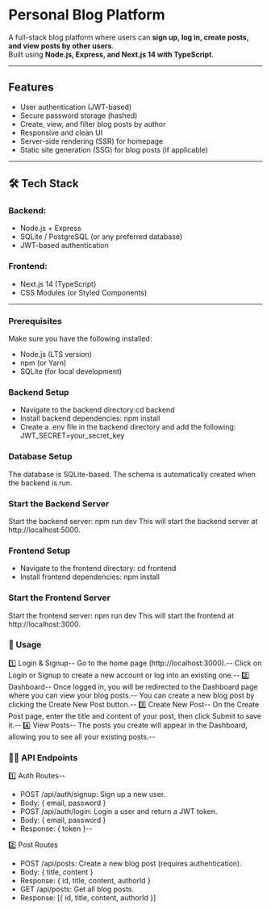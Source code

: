 # Personal Blog Platform  

A full-stack blog platform where users can **sign up, log in, create posts, and view posts by other users**.  
Built using **Node.js, Express, and Next.js 14 with TypeScript**.  

---

##  Features  
- User authentication (JWT-based)  
- Secure password storage (hashed)  
- Create, view, and filter blog posts by author  
- Responsive and clean UI  
- Server-side rendering (SSR) for homepage  
- Static site generation (SSG) for blog posts (if applicable)  

---

## 🛠 Tech Stack  
### **Backend:**  
- Node.js + Express  
- SQLite / PostgreSQL (or any preferred database)  
- JWT-based authentication  

### **Frontend:**  
- Next.js 14 (TypeScript)  
- CSS Modules (or Styled Components)  

---


### Prerequisites

Make sure you have the following installed:
- Node.js (LTS version)
- npm (or Yarn)
- SQLite (for local development)


### Backend Setup
- Navigate to the backend directory:cd backend
- Install backend dependencies: npm install
- Create a .env file in the backend directory and add the following: JWT_SECRET=your_secret_key


### Database Setup
The database is SQLite-based. The schema is automatically created when the backend is run.

### Start the Backend Server
Start the backend server: npm run dev
This will start the backend server at http://localhost:5000.

### Frontend Setup
- Navigate to the frontend directory: cd frontend
- Install frontend dependencies: npm install

### Start the Frontend Server
Start the frontend server: npm run dev
This will start the frontend at http://localhost:3000.

### 📱 Usage
1️⃣ Login & Signup--
Go to the home page (http://localhost:3000).--
Click on Login or Signup to create a new account or log into an existing one.--
2️⃣ Dashboard--
Once logged in, you will be redirected to the Dashboard page where you can view your blog posts.--
You can create a new blog post by clicking the Create New Post button.--
3️⃣ Create New Post--
On the Create Post page, enter the title and content of your post, then click Submit to save it.--
4️⃣ View Posts--
The posts you create will appear in the Dashboard, allowing you to see all your existing posts.--

 ### 🧑‍💻 API Endpoints
1️⃣ Auth Routes--
- POST /api/auth/signup: Sign up a new user.
- Body: { email, password }
- POST /api/auth/login: Login a user and return a JWT token.
- Body: { email, password }
- Response: { token }--

2️⃣ Post Routes
- POST /api/posts: Create a new blog post (requires authentication).
- Body: { title, content }
- Response: { id, title, content, authorId }
- GET /api/posts: Get all blog posts.
- Response: [{ id, title, content, authorId }]

